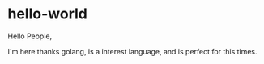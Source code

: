 # hello-world

Hello People,

I´m here thanks golang, is a interest language, and is perfect for this times.


